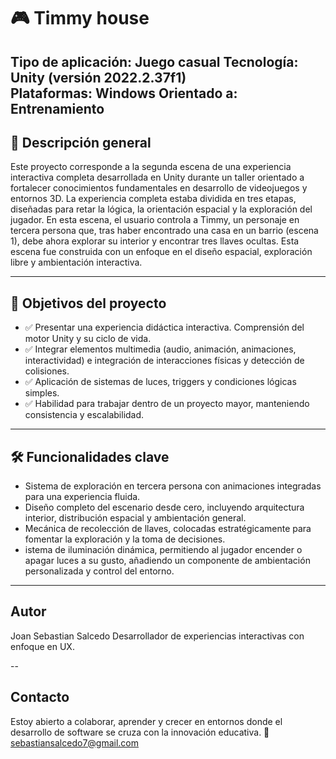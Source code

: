 # 🎮 Timmy house

**Tipo de aplicación:** Juego casual
**Tecnología:** Unity (versión 2022.2.37f1)  
**Plataformas:** Windows 
**Orientado a:** Entrenamiento 
---

## 📘 Descripción general

Este proyecto corresponde a la segunda escena de una experiencia interactiva completa desarrollada en Unity durante un taller orientado a fortalecer conocimientos fundamentales en desarrollo de videojuegos y entornos 3D. La experiencia completa estaba dividida en tres etapas, diseñadas para retar la lógica, la orientación espacial y la exploración del jugador. 
En esta escena, el usuario controla a Timmy, un personaje en tercera persona que, tras haber encontrado una casa en un barrio (escena 1), debe ahora explorar su interior y encontrar tres llaves ocultas. Esta escena fue construida con un enfoque en el diseño espacial, exploración libre y ambientación interactiva.


---

## 🎯 Objetivos del proyecto

- ✅ Presentar una experiencia didáctica interactiva. Comprensión del motor Unity y su ciclo de vida.
- ✅ Integrar elementos multimedia (audio, animación, animaciones, interactividad) e integración de interacciones físicas y detección de colisiones.
- ✅ Aplicación de sistemas de luces, triggers y condiciones lógicas simples.
- ✅ Habilidad para trabajar dentro de un proyecto mayor, manteniendo consistencia y escalabilidad.

---

## 🛠️ Funcionalidades clave

- Sistema de exploración en tercera persona con animaciones integradas para una experiencia fluida.
- Diseño completo del escenario desde cero, incluyendo arquitectura interior, distribución espacial y ambientación general.
- Mecánica de recolección de llaves, colocadas estratégicamente para fomentar la exploración y la toma de decisiones.
- istema de iluminación dinámica, permitiendo al jugador encender o apagar luces a su gusto, añadiendo un componente de ambientación personalizada y control del entorno.

---

## Autor
Joan Sebastian Salcedo
Desarrollador de experiencias interactivas con enfoque en UX.

-- 
## Contacto
Estoy abierto a colaborar, aprender y crecer en entornos donde el desarrollo de software se cruza con la innovación educativa.
📧 sebastiansalcedo7@gmail.com
